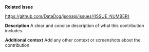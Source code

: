 **Related Issue**

https://github.com/DataDog/jsonapi/issues/{ISSUE_NUMBER}

**Description**
A clear and concise description of what this contribution includes.

**Additional context**
Add any other context or screenshots about the contribution.
